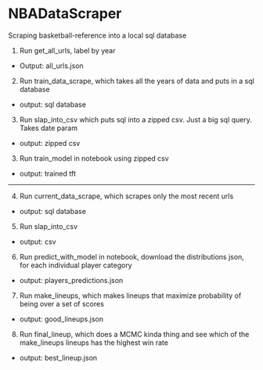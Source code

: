 # NBADataScraper
Scraping basketball-reference into a local sql database

1. Run get_all_urls, label by year
- Output: all_urls.json
2. Run train_data_scrape, which takes all the years of data and puts in a sql database
- output: sql database
3. Run slap_into_csv which puts sql into a zipped csv. Just a big sql query. Takes date param
- output: zipped csv
3. Run train_model in notebook using zipped csv
- output: trained tft
___
4. Run current_data_scrape, which scrapes only the most recent urls
- output: sql database
5. Run slap_into_csv
- output: csv
6. Run predict_with_model in notebook, download the distributions json, for each individual player category
- output: players_predictions.json
7. Run make_lineups, which makes lineups that maximize probability of being over a set of scores
- output: good_lineups.json
8. Run final_lineup, which does a MCMC kinda thing and see which of the make_lineups lineups has the highest win rate
- output: best_lineup.json
